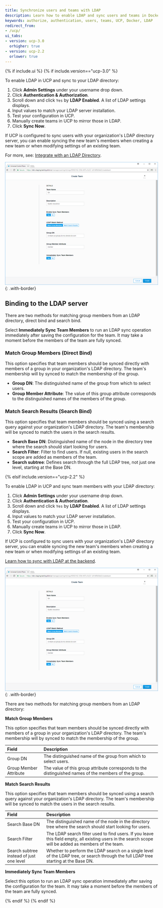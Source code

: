 ```yaml
---
title: Synchronize users and teams with LDAP
description: Learn how to enable LDAP and sync users and teams in Docker Universal Control Plane.
keywords: authorize, authentication, users, teams, UCP, Docker, LDAP
redirect_from:
- /ucp/
ui_tabs:
- version: ucp-3.0
  orhigher: true
- version: ucp-2.2
  orlower: true
---
```


{% if include.ui %}
{% if include.version=="ucp-3.0" %}

To enable LDAP in UCP and sync to your LDAP directory:

1. Click **Admin Settings** under your username drop down.
2. Click **Authentication & Authorization**.
3. Scroll down and click `Yes` by **LDAP Enabled**. A list of LDAP settings displays.
4. Input values to match your LDAP server installation.
5. Test your configuration in UCP.
6. Manually create teams in UCP to mirror those in LDAP.
6. Click **Sync Now**.

If UCP is configured to sync users with your organization's LDAP directory
server, you can enable syncing the new team's members when creating a new team
or when modifying settings of an existing team.

For more, see: [Integrate with an LDAP Directory](../../datacenter/ucp/2.2/guides/admin/configure/external-auth/index.md).

![](../images/create-and-manage-teams-5.png){: .with-border}

## Binding to the LDAP server
There are two methods for matching group members from an LDAP directory, direct bind and search bind.

Select **Immediately Sync Team Members** to run an LDAP sync operation
immediately after saving the configuration for the team. It may take a moment
before the members of the team are fully synced.

### Match Group Members (Direct Bind)

This option specifies that team members should be synced directly with members
of a group in your organization's LDAP directory. The team's membership will by
synced to match the membership of the group.

- **Group DN**: The distinguished name of the group from which to select users.
- **Group Member Attribute**: The value of this group attribute corresponds to the distinguished names of the members of the group.


### Match Search Results (Search Bind)

This option specifies that team members should be synced using a search query
against your organization's LDAP directory. The team's membership will be
synced to match the users in the search results.

- **Search Base DN**: Distinguished name of the node in the directory tree where the search should start looking for users.
- **Search Filter**: Filter to find users. If null, existing users in the search scope are added as members of the team.
- **Search subtree**: Defines search through the full LDAP tree, not just one level, starting at the Base DN.

{% elsif include.version=="ucp-2.2" %}

To enable LDAP in UCP and sync team members with your LDAP directory:

1. Click **Admin Settings** under your username drop down.
2. Click **Authentication & Authorization**.
3. Scroll down and click `Yes` by **LDAP Enabled**. A list of LDAP settings displays.
4. Input values to match your LDAP server installation.
5. Test your configuration in UCP.
6. Manually create teams in UCP to mirror those in LDAP.
6. Click **Sync Now**.

If UCP is configured to sync users with your organization's LDAP directory
server, you can enable syncing the new team's members when
creating a new team or when modifying settings of an existing team.

[Learn how to sync with LDAP at the backend](../configure/external-auth/index.md).

![](../images/create-and-manage-teams-5.png){: .with-border}

There are two methods for matching group members from an LDAP directory:

**Match Group Members**

This option specifies that team members should be synced directly with members
of a group in your organization's LDAP directory. The team's membership will by
synced to match the membership of the group.

| Field                  | Description                                                                                           |
|:-----------------------|:------------------------------------------------------------------------------------------------------|
| Group DN               | The distinguished name of the group from which to select users.                        |
| Group Member Attribute | The value of this group attribute corresponds to the distinguished names of the members of the group. |

**Match Search Results**

This option specifies that team members should be synced using a search query
against your organization's LDAP directory. The team's membership will be
synced to match the users in the search results.

| Field                                    | Description                                                                                                                                            |
| :--------------------------------------- | :----------------------------------------------------------------------------------------------------------------------------------------------------- |
| Search Base DN                           | The distinguished name of the node in the directory tree where the search should start looking for users.                                              |
| Search Filter                            | The LDAP search filter used to find users. If you leave this field empty, all existing users in the search scope will be added as members of the team. |
| Search subtree instead of just one level | Whether to perform the LDAP search on a single level of the LDAP tree, or search through the full LDAP tree starting at the Base DN.               |

**Immediately Sync Team Members**

Select this option to run an LDAP sync operation immediately after saving the
configuration for the team. It may take a moment before the members of the team
are fully synced.

{% endif %}
{% endif %}
